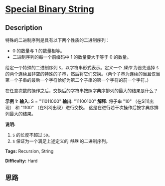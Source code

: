 # [Special Binary String][title]

## Description

特殊的二进制序列是具有以下两个性质的二进制序列：

  * 0 的数量与 1 的数量相等。
  * 二进制序列的每一个前缀码中 1 的数量要大于等于 0 的数量。

给定一个特殊的二进制序列 `S`，以字符串形式表示。定义一个 _操作_ 为首先选择 `S`
的两个连续且非空的特殊的子串，然后将它们交换。（两个子串为连续的当且仅当第一个子串的最后一个字符恰好为第二个子串的第一个字符的前一个字符。)

在任意次数的操作之后，交换后的字符串按照字典序排列的最大的结果是什么？

**示例 1:**
            **输入:** S = "11011000"    **输出:** "11100100"    **解释:**    将子串 "10" （在S[1]出现） 和 "1100" （在S[3]出现）进行交换。    这是在进行若干次操作后按字典序排列最大的结果。    

**说明:**

  1. `S` 的长度不超过 `50`。
  2. `S` 保证为一个满足上述定义的 _特殊_ 的二进制序列。


**Tags:** Recursion, String

**Difficulty:** Hard

## 思路

[title]: https://leetcode-cn.com/problems/special-binary-string
